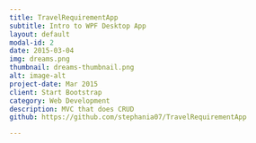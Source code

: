 ```yaml
---
title: TravelRequirementApp
subtitle: Intro to WPF Desktop App
layout: default
modal-id: 2
date: 2015-03-04
img: dreams.png
thumbnail: dreams-thumbnail.png
alt: image-alt
project-date: Mar 2015
client: Start Bootstrap
category: Web Development
description: MVC that does CRUD
github: https://github.com/stephania07/TravelRequirementApp

---
```

